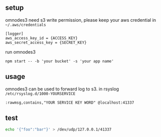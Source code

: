 ## setup
omnodes3 need s3 write permission, please keep your aws credential in `~/.aws/credentials`
```
[logger]
aws_access_key_id = {ACCESS_KEY}
aws_secret_access_key = {SECRET_KEY}
```

run omnodes3
```
npm start -- -b 'your bucket' -s 'your app name'
```

## usage
omnodes3 can be used to forward log to s3. in rsyslog `/etc/rsyslog.d/1000-YOURSERVICE`
```
:rawmsg,contains,"YOUR SERVICE KEY WORD" @localhost:41337 
```

## test
```bash
echo '{"foo":"bar"}' > /dev/udp/127.0.0.1/41337
```
